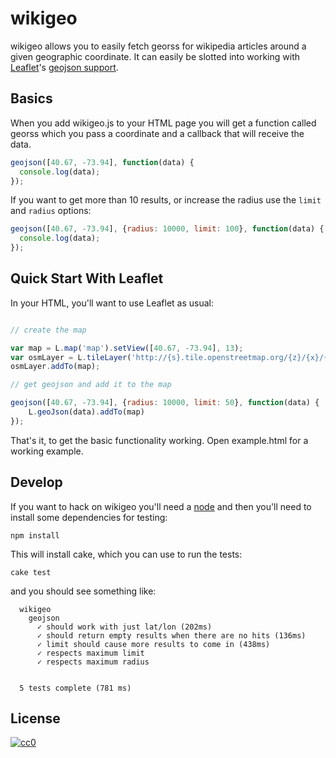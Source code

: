 wikigeo
=======

wikigeo allows you to easily fetch georss for wikipedia articles around
a given geographic coordinate. It can easily be slotted into working with 
[Leaflet](http://leafletjs.com/)'s 
[geojson support](http://leafletjs.com/examples/geojson.html).

Basics
------

When you add wikigeo.js to your HTML page you will get a function called 
georss which you pass a coordinate and a callback that will receive the 
data.

```javascript
geojson([40.67, -73.94], function(data) {
  console.log(data);
});
```

If you want to get more than 10 results, or increase the radius use the 
`limit` and `radius` options:

```javascript
geojson([40.67, -73.94], {radius: 10000, limit: 100}, function(data) {
  console.log(data);
});
```

Quick Start With Leaflet
------------------------

In your HTML, you'll want to use Leaflet as usual:

```javascript

// create the map

var map = L.map('map').setView([40.67, -73.94], 13);
var osmLayer = L.tileLayer('http://{s}.tile.openstreetmap.org/{z}/{x}/{y}.png', {});
osmLayer.addTo(map);

// get geojson and add it to the map

geojson([40.67, -73.94], {radius: 10000, limit: 50}, function(data) {
    L.geoJson(data).addTo(map)
});
```

That's it, to get the basic functionality working. Open example.html for a
working example.

Develop
-------

If you want to hack on wikigeo you'll need a [node](http://nodejs.org) and
then you'll need to install some dependencies for testing:

    npm install

This will install cake, which you can use to run the tests:

    cake test

and you should see something like:

```
  wikigeo
    geojson
      ✓ should work with just lat/lon (202ms)
      ✓ should return empty results when there are no hits (136ms)
      ✓ limit should cause more results to come in (438ms)
      ✓ respects maximum limit
      ✓ respects maximum radius


  5 tests complete (781 ms)
```

License
-------

[![cc0](http://i.creativecommons.org/p/zero/1.0/88x31.png)](http://creativecommons.org/publicdomain/zero/1.0/)
